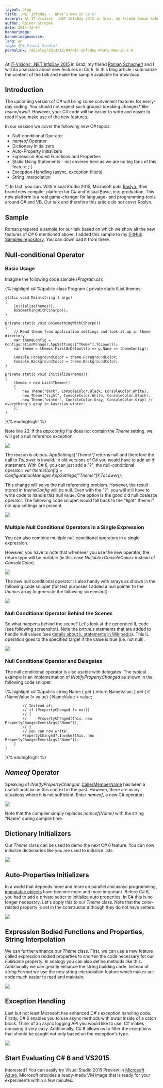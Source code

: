 ```yaml
---
layout: blog
title: .NET Infoday -  What's New in C# 6?
excerpt: At IT-Visions' .NET InfoDay 2015 in Graz, my friend Roman Schacherl and I will do a session about new features in C# 6. In this blog article I summarize the content of the talk and make the sample available for download.
author: Rainer Stropek
date: 2014-12-04
bannerimage: 
bannerimagesource: 
lang: en
tags: [C#,Visual Studio]
permalink: /devblog/2014/12/04/NET-Infoday-Whats-New-in-C-6
---
```


<p>At <a href="http://www.it-visions.at/OffeneSeminare/IT-Visions%20Infotag%202014%20zur%20Zukunft%20von%20.NET/7895" target="_blank">IT-Visions' .NET InfoDay 2015</a> in Graz, my friend <a href="http://www.softaware.at/About/Unser-Team" target="_blank">Roman Schacherl</a> and I will do a session about new features in C# 6. In this blog article I summarize the content of the talk and make the sample available for download.</p><h2>Introduction</h2><p>The upcoming version of C# will bring some convenient features for every-day coding. You should not expect such ground-breaking changes* like <em>async/await</em>. However, your C# code will be easier to write and easier to read if you make use of the new features.</p><p>In our session we cover the following new C# topics:</p><ul>
  <li>Null-conditional Operator</li>
  <li>
    <em>nameof</em> Operator</li>
  <li>Dictionary Initializers</li>
  <li>Auto-Property initializers</li>
  <li>Expression Bodied Functions and Properties</li>
  <li>Static Using Statements - not covered here as we are no big fans of this feature ;-)</li>
  <li>Exception-Handling (async, exception filters)</li>
  <li>String Interpolation</li>
</ul><p>*) In fact, you can. With Visual Studio 2015, Microsoft puts <a href="https://roslyn.codeplex.com/" target="_blank">Roslyn</a>, their brand new compiler platform for C# and Visual Basic, into production. This new platform is a real game-changer for language- and programming-tools around C# and VB. Our talk and therefore this article do not cover Roslyn.</p><h2>Sample</h2><p>Roman prepared a sample for our talk based on which we show all the new features of C# 6 mentioned above. I added this sample to my <a href="https://github.com/rstropek/Samples/tree/master/WhatsNewInCSharp6" target="_blank">GitHub Samples repository</a>. You can download it from there.</p><h2>Null-conditional Operator</h2><h3>Basic Usage</h3><p>Imagine the following code sample (<em>Program.cs</em>):</p>{% highlight c# %}public class Program
{
    private static IList<Theme> themes;

    static void Main(string[] args)
    {
        InitializeThemes();
        DoSomethingWithCSharp6();
    }

    private static void DoSomethingWithCSharp6()
    {
        // Read theme from application settings and look it up in theme directory
        var themeConfig = ConfigurationManager.AppSettings["Theme"].ToLower();
        var theme = themes.FirstOrDefault(p => p.Name == themeConfig);

        Console.ForegroundColor = theme.ForegroundColor;
        Console.BackgroundColor = theme.BackgroundColor;
    }

    private static void InitializeThemes()
    {
        themes = new List<Theme>()
        {
            new Theme("dark", ConsoleColor.Black, ConsoleColor.White),
            new Theme("light", ConsoleColor.White, ConsoleColor.Black),
            new Theme("winter", ConsoleColor.Gray, ConsoleColor.Gray) // everything's gray in Austrian winter.
        };
    }
}{% endhighlight %}<p>Note line 23. If the <em>app.config</em> file does not contain the <em>Theme</em> setting, we will get a null reference exception.</p><p>
  <img src="{{site.baseurl}}/content/images/blog/2014/12/nullrefex.png" />
</p><p>The reason is obious. <em>AppSettings["Theme"]</em> returns null and therefore the call to <em>ToLower</em> is invalid. In old versions of C# you would have to add an <em>if</em> statement. With C# 6, you can just add a "?", the null-conditional operator: <em>var themeConfig = ConfigurationManager.AppSettings["Theme"]<strong>?</strong>.ToLower();</em></p><p>This change will solve the null referencing problem. However, the result stored in <em>themeConfig</em> will be null. Even with the "?", you will still have to write code to handle this null value. One option is the good old null coalesce operator. The following code snippet would fall back to the "light" theme if not app settings are present.</p><p>
  <img src="{{site.baseurl}}/content/images/blog/2014/12/nullcoalesce.png" />
</p><h3>Multiple Null Conditional Operators in a Single Expression</h3><p>You can also combine multiple null conditional operators in a single expression.</p><p class="showcase">However, you have to note that whenever you use the new operator, the return type will be nullable (in this case <em>Nullable&lt;ConsoleColor&gt;</em> instead of <em>ConsoleColor</em>).</p><p>
  <img src="{{site.baseurl}}/content/images/blog/2014/12/multiplenullcond.png" />
</p><p>The new null conditional operator is also handy with arrays as shown in the following code snippet (for test purposes I added a null pointer to the <em>themes</em> array to generate the following screenshot):</p><p>
  <img src="{{site.baseurl}}/content/images/blog/2014/12/nullcondarrays.png" />
</p><h3>Null Conditional Operator Behind the Scenes</h3><p>So what happens behind the scene? Let's look at the generated IL code (see following screenshot). Note the <em>brtrue.s</em> statments that are added to handle null values (see <a href="http://en.wikipedia.org/wiki/List_of_CIL_instructions" target="_blank">details about IL statements in Wikipedia</a>). This IL operation goes to the specified target if the value is true (i.e. not null).</p><p>
  <img src="{{site.baseurl}}/content/images/blog/2014/12/ildasm.png" />
</p><h3>Null Conditional Operator and Delegates</h3><p>The null conditional operator is also usable with delegates. The typical example is an implementation of <em>INotifyPropertyChanged</em> as shown in the following code snippet:</p>{% highlight c# %}public string Name
{
    get { return NameValue; }
    set
    {
        if (NameValue != value)
        {
            NameValue = value;

            // Instead of:
            // if (PropertyChanged != null)
            // {
            //     PropertyChanged(this, new PropertyChangedEventArgs("Name"));
            // }
            // you can now write:
            PropertyChanged?.Invoke(this, new PropertyChangedEventArgs("Name"));
        }
    }
}{% endhighlight %}<h2>
  <em>Nameof</em> Operator</h2><p>Speaking of <em>INotifyPropertyChanged</em>: <a href="http://msdn.microsoft.com/en-us/library/system.runtime.compilerservices.callermembernameattribute%28v=vs.110%29.aspx" target="_blank">CallerMemberName</a> has been a usefull addition in this context in the past. However, there are many situations where it is not sufficient. Enter <em>nameof</em>, a new C# operator:</p><p>
  <img src="{{site.baseurl}}/content/images/blog/2014/12/nameof.png" />
</p><p>Note that the compiler simply replaces <em>nameof(Name)</em> with the string "Name" during compile time.</p><h2>Dictionary Initializers</h2><p>Our <em>Theme</em> class can be used to demo the next C# 6 feature: You can now initialize dictionaries like you are used to initialize lists:</p><p>
  <img src="{{site.baseurl}}/content/images/blog/2014/12/dictinit.png" />
</p><h2>Auto-Properties Initializers</h2><p>In a world that depends more and more on parallel and asnyc programming, <a href="http://en.wikipedia.org/wiki/Immutable_object" target="_blank">immutable objects</a> have become more and more important. Before C# 6, you had to add a private setter to initialize auto properties. In C# this is no longer necessary. Let's apply this to our <em>Theme</em> class. Note that the color-related property is set in the constructor although they do not have setters.</p><p>
  <img src="{{site.baseurl}}/content/images/blog/2014/12/AutoPropInit.png" />
</p><h2>Expression Bodied Functions and Properties, String Interpolation</h2><p>We can further enhance our <em>Theme</em> class. First, we can use a new feature called expression bodied properties to shorten the code necessary for our <em>FullName</em> property. In analogy you can also define methods like this. Additionally we can greatly enhance the string building code. Instead of <em>string.Format</em> we use the new string interpolation feature which makes our code much easier to read and maintain.</p><p>
  <img src="{{site.baseurl}}/content/images/blog/2014/12/StringInterpolation.png" />
</p><h2>Exception Handling</h2><p>Last but not least Microsoft has enhanced C#'s exception handling code. Firstly, C# 6 enables you to use async methods with <em>await</em> inside of a catch block. Think of an async logging API you would like to use. C# makes consuing it very easy. Additionally, C# 6 allows us to filter the exceptions that should be caught not only based on the exception's type.</p><p>
  <img src="{{site.baseurl}}/content/images/blog/2014/12/exceptionHandling.png" />
</p><h2>Start Evaluating C# 6 and VS2015</h2><p>Interested? You can easily try Visual Studio 2015 Preview in <a href="https://azure.microsoft.com" target="_blank">Microsoft Azure</a>. Microsoft provides a ready-made VM image that is ready for your experiments within a few minutes:</p><function name="Composite.Media.ImageGallery.Slimbox2">
  <param name="MediaImage" value="MediaArchive:58fc1066-2d64-4496-b3b8-fe25c17ea102" />
  <param name="ThumbnailMaxWidth" value="800" />
  <param name="ThumbnailMaxHeight" value="800" />
  <param name="ImageMaxWidth" value="1280" />
  <param name="ImageMaxHeight" value="800" />
</function>